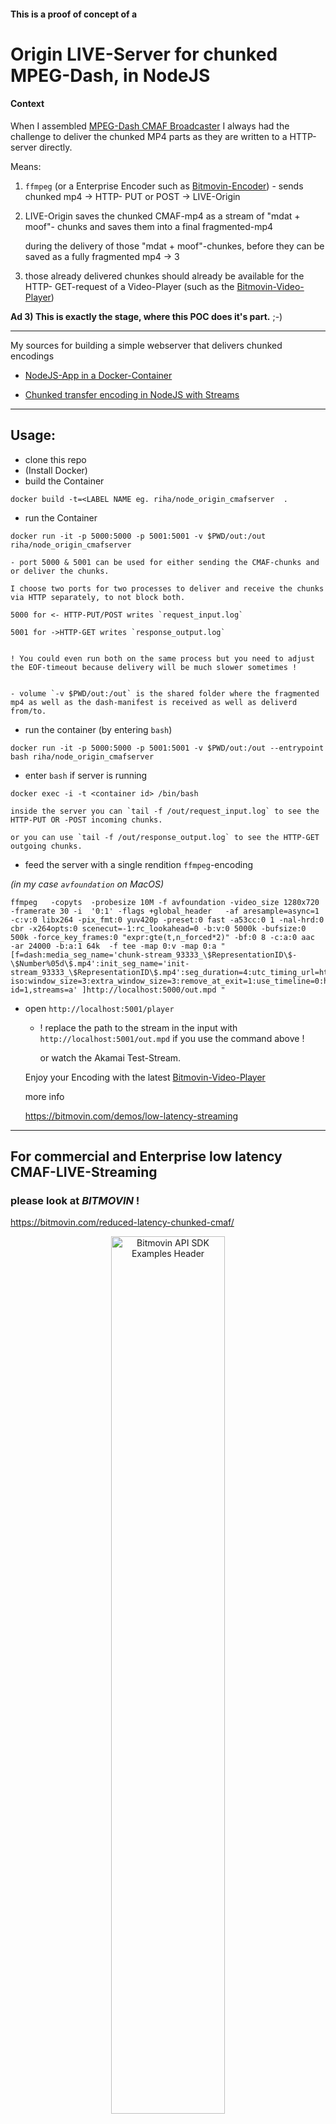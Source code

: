 
#### This is a proof of concept of a 
# Origin LIVE-Server for chunked MPEG-Dash, in NodeJS

#### Context

When I assembled [MPEG-Dash CMAF Broadcaster](https://github.com/michael-riha/cmafBroadcaster) I always had the challenge to deliver the chunked MP4 parts as they are written to a HTTP-server directly.

Means:

1) `ffmpeg` (or a Enterprise Encoder such as [Bitmovin-Encoder](https://bitmovin.com/reduced-latency-chunked-cmaf/)) - sends chunked mp4 -> HTTP- PUT or POST -> LIVE-Origin

2) LIVE-Origin saves the chunked CMAF-mp4 as a stream of 
"mdat + moof"- chunks and saves them into a final fragmented-mp4

    during the delivery of those "mdat + moof"-chunkes, before they can be saved as a fully fragmented mp4 -> 3

3) those already delivered chunkes should already be available for the HTTP- GET-request of a Video-Player (such as the [Bitmovin-Video-Player](https://bitmovin.com/video-player/))

**Ad 3) This is exactly the stage, where this POC does it's part.** ;-) 

---

My sources for building a simple webserver that delivers chunked encodings

- [NodeJS-App in a Docker-Container](https://www.digitalocean.com/community/tutorials/how-to-build-a-node-js-application-with-docker)

- [Chunked transfer encoding in NodeJS with Streams](https://stackoverflow.com/questions/6233562/node-js-chunked-transfer-encoding)

---

## Usage:

- clone this repo
- (Install Docker)
- build the Container 

`docker build -t=<LABEL NAME eg. riha/node_origin_cmafserver  .`

- run the Container

`docker run -it -p 5000:5000 -p 5001:5001 -v $PWD/out:/out riha/node_origin_cmafserver`

    - port 5000 & 5001 can be used for either sending the CMAF-chunks and or deliver the chunks. 

    I choose two ports for two processes to deliver and receive the chunks via HTTP separately, to not block both.

    5000 for <- HTTP-PUT/POST writes `request_input.log`

    5001 for ->HTTP-GET writes `response_output.log`
    

    ! You could even run both on the same process but you need to adjust the EOF-timeout because delivery will be much slower sometimes !


    - volume `-v $PWD/out:/out` is the shared folder where the fragmented mp4 as well as the dash-manifest is received as well as deliverd from/to.

- run the container (by entering `bash`)

`docker run -it -p 5000:5000 -p 5001:5001 -v $PWD/out:/out --entrypoint bash riha/node_origin_cmafserver`

-  enter `bash` if server is running

`docker exec -i -t <container id> /bin/bash`

    inside the server you can `tail -f /out/request_input.log` to see the HTTP-PUT OR -POST incoming chunks.

    or you can use `tail -f /out/response_output.log` to see the HTTP-GET outgoing chunks.

- feed the server with a single rendition `ffmpeg`-encoding 

_(in my case `avfoundation` on MacOS)_

```
ffmpeg   -copyts  -probesize 10M -f avfoundation -video_size 1280x720 -framerate 30 -i  '0:1' -flags +global_header   -af aresample=async=1  -c:v:0 libx264 -pix_fmt:0 yuv420p -preset:0 fast -a53cc:0 1 -nal-hrd:0 cbr -x264opts:0 scenecut=-1:rc_lookahead=0 -b:v:0 5000k -bufsize:0 500k -force_key_frames:0 "expr:gte(t,n_forced*2)" -bf:0 8 -c:a:0 aac  -ar 24000 -b:a:1 64k  -f tee -map 0:v -map 0:a "[f=dash:media_seg_name='chunk-stream_93333_\$RepresentationID\$-\$Number%05d\$.mp4':init_seg_name='init-stream_93333_\$RepresentationID\$.mp4':seg_duration=4:utc_timing_url=https\\\://time.akamai.com\\?iso:window_size=3:extra_window_size=3:remove_at_exit=1:use_timeline=0:http_user_agent=ffmpeg_encoder_v4something.0:streaming=1:index_correction=1:timeout=0.5:dash_segment_type=mp4:method=PUT:http_persistent=1:adaptation_sets='id=0,streams=v\:0 id=1,streams=a' ]http://localhost:5000/out.mpd "
```

- open `http://localhost:5001/player`

    - ! replace the path to the stream in the input with `http://localhost:5001/out.mpd` if you use the command above !
    
        or watch the Akamai Test-Stream. 
    
    Enjoy your Encoding with the latest [Bitmovin-Video-Player](https://bitmovin.com/video-player/)

    more info

    https://bitmovin.com/demos/low-latency-streaming

---

## For commercial and Enterprise low latency CMAF-LIVE-Streaming 
### please look at *BITMOVIN* !

https://bitmovin.com/reduced-latency-chunked-cmaf/

<p align="center">
  <a href="https://www.bitmovin.com">
    <img width=60% alt="Bitmovin API SDK Examples Header" src="https://cdn.bitmovin.com/frontend/encoding/openapi-clients/readme-headers/Readme_OpenApi_Header.png" >
  </a>

  <h6 align="center">Repository provides examples demonstrating usage of the <br><a href="https://bitmovin.com/docs/encoding/sdks" target="_blank">Bitmovin API SDKs</a> in different programming languages.</h4>

  <p align="center">
    <a href="LICENSE"><img src="https://img.shields.io/badge/License-MIT-yellow.svg" alt="License"></img></a>
  </p>
</p>

---

### Additional Knowhow that came the way during the process

##### Which OS is used for NodeJs base container?

`cat /etc/*-releaseg`<br>
_inside the container_

##### Watch at all ports on host?

`lsof -nP -i | grep LISTEN`

_listen to port on container_

_[look at a specific tcp-port](https://superuser.com/questions/604998/monitor-tcp-traffic-on-specific-port)_

`tcpdump -i any port 5000`

##### Let us receive some chunked encoding?

https://gist.github.com/PaulMougel/7511372

##### try to send a file with CURL

`curl -i -X PUT -H "Transfer-Encoding: chunked" --data-binary @"$(pwd)/out/anotoher.mp4"  http://localhost:5000/someName.mp4`

#### send it via ffmpeg

```bash
ffmpeg   -copyts  -probesize 10M -f avfoundation -video_size 1280x720 -framerate 30 -i  '0:0' -flags +global_header   -af aresample=async=1  -c:v:0 libx264 -pix_fmt:0 yuv420p -preset:0 fast -a53cc:0 1 -nal-hrd:0 cbr -x264opts:0 scenecut=-1:rc_lookahead=0 -b:v:0 5000k -bufsize:0 500k -force_key_frames:0 "expr:gte(t,n_forced*2)" -bf:0 8  -c:v:1 libx264 -pix_fmt:1 yuv420p -preset:1 fast -a53cc:1 1 -nal-hrd:1 cbr -x264opts:1 scenecut=-1:rc_lookahead=0 -b:v:1 2000k -bufsize:1 200k -s:1 1280x720  -force_key_frames:1 "expr:gte(t,n_forced*2)" -bf:1 8  -c:v:2 libx264 -pix_fmt:2 yuv420p -preset:2 fast -a53cc:2 1 -nal-hrd:2 cbr -x264opts:2 scenecut=-1:rc_lookahead=0 -b:v:2 1000k -bufsize:2 100k -s:2 720x480  -force_key_frames:2 "expr:gte(t,n_forced*2)" -bf:2 8  -c:a:0 aac  -b:a:0 192k  -c:a:1 aac  -ar 24000 -b:a:1 64k  -f tee -map 0:v -map 0:v -map 0:v -map 0:a? -map 0:a? "[f=dash:media_seg_name='chunk-stream_93333_\$RepresentationID\$-\$Number%05d\$.mp4':init_seg_name='init-stream_93333_\$RepresentationID\$.mp4':min_seg_duration=2000000:window_size=3:use_timeline=0:http_user_agent=Akamai_Broadcaster_v1.0:streaming=1:index_correction=1:timeout=0.5:dash_segment_type=mp4:method=PUT:ignore_io_errors=1:http_persistent=1:hls_playlist=1:adaptation_sets='id=0,streams=v\:0v\:1v\:2 id=1,streams=a' ]http://localhost:5000/out.mpd "
```

```bash
ffmpeg   -copyts  -probesize 10M -f avfoundation -video_size 1280x720 -framerate 30 -i  '0:0' -flags +global_header   -af aresample=async=1  -c:v:0 libx264 -pix_fmt:0 yuv420p -preset:0 fast -a53cc:0 1 -nal-hrd:0 cbr -x264opts:0 scenecut=-1:rc_lookahead=0 -b:v:0 5000k -bufsize:0 500k -force_key_frames:0 "expr:gte(t,n_forced*2)" -bf:0 8  -c:v:1 libx264 -pix_fmt:1 yuv420p -preset:1 fast -a53cc:1 1 -nal-hrd:1 cbr -x264opts:1 scenecut=-1:rc_lookahead=0 -b:v:1 2000k -bufsize:1 200k -s:1 1280x720  -force_key_frames:1 "expr:gte(t,n_forced*2)" -bf:1 8  -c:v:2 libx264 -pix_fmt:2 yuv420p -preset:2 fast -a53cc:2 1 -nal-hrd:2 cbr -x264opts:2 scenecut=-1:rc_lookahead=0 -b:v:2 1000k -bufsize:2 100k -s:2 720x480  -force_key_frames:2 "expr:gte(t,n_forced*2)" -bf:2 8  -c:a:0 aac  -b:a:0 192k  -c:a:1 aac  -ar 24000 -b:a:1 64k  -f tee -map 0:v -map 0:v -map 0:v -map 0:a -map 0:a "[f=dash:media_seg_name='chunk-stream_93333_\$RepresentationID\$-\$Number%05d\$.mp4':init_seg_name='init-stream_93333_\$RepresentationID\$.mp4':min_seg_duration=2000000:window_size=3:use_timeline=0:http_user_agent=Akamai_Broadcaster_v1.0:streaming=1:index_correction=1:timeout=0.5:dash_segment_type=mp4:method=PUT:http_persistent=1:hls_playlist=1:adaptation_sets='id=0,streams=v\:0v\:1v\:2 id=1,streams=a' ]http://localhost:5000/out.mpd "
```

```bash
ffmpeg   -copyts  -probesize 10M -f avfoundation -video_size 1280x720 -framerate 30 -i  '0:0' -flags +global_header   -af aresample=async=1  -c:v:0 libx264 -pix_fmt:0 yuv420p -preset:0 fast -a53cc:0 1 -nal-hrd:0 cbr -x264opts:0 scenecut=-1:rc_lookahead=0 -b:v:0 5000k -bufsize:0 500k -force_key_frames:0 "expr:gte(t,n_forced*2)" -bf:0 8  -c:v:1 libx264 -pix_fmt:1 yuv420p -preset:1 fast -a53cc:1 1 -nal-hrd:1 cbr -x264opts:1 scenecut=-1:rc_lookahead=0 -b:v:1 2000k -bufsize:1 200k -s:1 1280x720  -force_key_frames:1 "expr:gte(t,n_forced*2)" -bf:1 8  -c:v:2 libx264 -pix_fmt:2 yuv420p -preset:2 fast -a53cc:2 1 -nal-hrd:2 cbr -x264opts:2 scenecut=-1:rc_lookahead=0 -b:v:2 1000k -bufsize:2 100k -s:2 720x480  -force_key_frames:2 "expr:gte(t,n_forced*2)" -bf:2 8  -c:a:0 aac  -b:a:0 192k  -c:a:1 aac  -ar 24000 -b:a:1 64k  -f tee -map 0:v -map 0:v -map 0:v -map 0:a -map 0:a "[f=dash:media_seg_name='chunk-stream_93333_\$RepresentationID\$-\$Number%05d\$.mp4':init_seg_name='init-stream_93333_\$RepresentationID\$.mp4':min_seg_duration=2000000:window_size=3:extra_window_size=3:remove_at_exit=1:use_timeline=0:http_user_agent=Akamai_Broadcaster_v1.0:streaming=1:index_correction=1:timeout=0.5:dash_segment_type=mp4:method=PUT:http_persistent=1:hls_playlist=1:adaptation_sets='id=0,streams=v\:0v\:1v\:2 id=1,streams=a' ]http://localhost:5000/out.mpd "
```

without HLs and changed `min_seg_duration` (deprecated) 
to `seg_duration` & ldash 

(? https://ffmpeg.org/ffmpeg-formats.html#toc-dash-2)

```bash
ffmpeg   -copyts  -probesize 10M -f avfoundation -video_size 1280x720 -framerate 30 -i  '0:0' -flags +global_header   -af aresample=async=1  -c:v:0 libx264 -pix_fmt:0 yuv420p -preset:0 fast -a53cc:0 1 -nal-hrd:0 cbr -x264opts:0 scenecut=-1:rc_lookahead=0 -b:v:0 5000k -bufsize:0 500k -force_key_frames:0 "expr:gte(t,n_forced*2)" -bf:0 8  -c:v:1 libx264 -pix_fmt:1 yuv420p -preset:1 fast -a53cc:1 1 -nal-hrd:1 cbr -x264opts:1 scenecut=-1:rc_lookahead=0 -b:v:1 2000k -bufsize:1 200k -s:1 1280x720  -force_key_frames:1 "expr:gte(t,n_forced*2)" -bf:1 8  -c:v:2 libx264 -pix_fmt:2 yuv420p -preset:2 fast -a53cc:2 1 -nal-hrd:2 cbr -x264opts:2 scenecut=-1:rc_lookahead=0 -b:v:2 1000k -bufsize:2 100k -s:2 720x480  -force_key_frames:2 "expr:gte(t,n_forced*2)" -bf:2 8  -c:a:0 aac  -b:a:0 192k  -c:a:1 aac  -ar 24000 -b:a:1 64k  -f tee -map 0:v -map 0:v -map 0:v -map 0:a -map 0:a "[f=dash:media_seg_name='chunk-stream_93333_\$RepresentationID\$-\$Number%05d\$.mp4':init_seg_name='init-stream_93333_\$RepresentationID\$.mp4':seg_duration=4:window_size=3:extra_window_size=3:remove_at_exit=1:use_timeline=0:http_user_agent=Akamai_Broadcaster_v1.0:streaming=1:index_correction=1:timeout=0.5:dash_segment_type=mp4:method=PUT:http_persistent=1:adaptation_sets='id=0,streams=v\:0v\:1v\:2 id=1,streams=a' ]http://localhost:5000/out.mpd "
```

just one rendition!

```bash
ffmpeg   -copyts  -probesize 10M -f avfoundation -video_size 1280x720 -framerate 30 -i  '0:0' -flags +global_header   -af aresample=async=1  -c:v:0 libx264 -pix_fmt:0 yuv420p -preset:0 fast -a53cc:0 1 -nal-hrd:0 cbr -x264opts:0 scenecut=-1:rc_lookahead=0 -b:v:0 5000k -bufsize:0 500k -force_key_frames:0 "expr:gte(t,n_forced*2)" -bf:0 8 -c:a:0 aac  -ar 24000 -b:a:1 64k  -f tee -map 0:v -map 0:a "[f=dash:media_seg_name='chunk-stream_93333_\$RepresentationID\$-\$Number%05d\$.mp4':init_seg_name='init-stream_93333_\$RepresentationID\$.mp4':seg_duration=4:utc_timing_url=https://time.akamai.com/?iso:write_prft=1:target_latency=2:window_size=3:extra_window_size=3:remove_at_exit=1:use_timeline=0:http_user_agent=Akamai_Broadcaster_v1.0:streaming=1:index_correction=1:timeout=0.5:dash_segment_type=mp4:method=PUT:http_persistent=1:adaptation_sets='id=0,streams=v\:0 id=1,streams=a' ]http://localhost:5000/out.mpd "
```

On MacOS with microphone added as well!

```
ffmpeg   -copyts  -probesize 10M -f avfoundation -video_size 1280x720 -framerate 30 -i  '0:1' -flags +global_header   -af aresample=async=1  -c:v:0 libx264 -pix_fmt:0 yuv420p -preset:0 fast -a53cc:0 1 -nal-hrd:0 cbr -x264opts:0 scenecut=-1:rc_lookahead=0 -b:v:0 5000k -bufsize:0 500k -force_key_frames:0 "expr:gte(t,n_forced*2)" -bf:0 8 -c:a:0 aac  -ar 24000 -b:a:1 64k  -f tee -map 0:v -map 0:a "[f=dash:media_seg_name='chunk-stream_93333_\$RepresentationID\$-\$Number%05d\$.mp4':init_seg_name='init-stream_93333_\$RepresentationID\$.mp4':seg_duration=4:utc_timing_url=https\\\://time.akamai.com\\?iso:window_size=3:extra_window_size=3:remove_at_exit=1:use_timeline=0:http_user_agent=Akamai_Broadcaster_v1.0:streaming=1:index_correction=1:timeout=0.5:dash_segment_type=mp4:method=PUT:http_persistent=1:adaptation_sets='id=0,streams=v\:0 id=1,streams=a' ]http://localhost:5000/out.mpd "
```